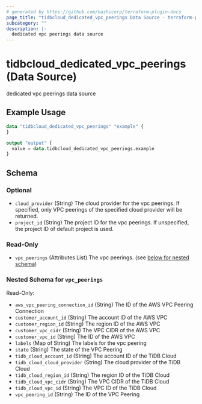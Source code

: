 ```yaml
---
# generated by https://github.com/hashicorp/terraform-plugin-docs
page_title: "tidbcloud_dedicated_vpc_peerings Data Source - terraform-provider-tidbcloud"
subcategory: ""
description: |-
  dedicated vpc peerings data source
---
```


# tidbcloud_dedicated_vpc_peerings (Data Source)

dedicated vpc peerings data source

## Example Usage

```terraform
data "tidbcloud_dedicated_vpc_peerings" "example" {
}

output "output" {
  value = data.tidbcloud_dedicated_vpc_peerings.example
}
```

<!-- schema generated by tfplugindocs -->
## Schema

### Optional

- `cloud_provider` (String) The cloud provider for the vpc peerings. If specified, only VPC peerings of the specified cloud provider will be returned.
- `project_id` (String) The project ID for the vpc peerings. If unspecified, the project ID of default project is used.

### Read-Only

- `vpc_peerings` (Attributes List) The vpc peerings. (see [below for nested schema](#nestedatt--vpc_peerings))

<a id="nestedatt--vpc_peerings"></a>
### Nested Schema for `vpc_peerings`

Read-Only:

- `aws_vpc_peering_connection_id` (String) The ID of the AWS VPC Peering Connection
- `customer_account_id` (String) The account ID of the AWS VPC
- `customer_region_id` (String) The region ID of the AWS VPC
- `customer_vpc_cidr` (String) The VPC CIDR of the AWS VPC
- `customer_vpc_id` (String) The ID of the AWS VPC
- `labels` (Map of String) The labels for the vpc peering
- `state` (String) The state of the VPC Peering
- `tidb_cloud_account_id` (String) The account ID of the TiDB Cloud
- `tidb_cloud_cloud_provider` (String) The cloud provider of the TiDB Cloud
- `tidb_cloud_region_id` (String) The region ID of the TiDB Cloud
- `tidb_cloud_vpc_cidr` (String) The VPC CIDR of the TiDB Cloud
- `tidb_cloud_vpc_id` (String) The VPC ID of the TiDB Cloud
- `vpc_peering_id` (String) The ID of the VPC Peering
